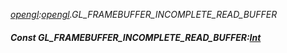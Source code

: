 _[opengl](../../modules/opengl/opengl-module.md):[opengl](../../modules/opengl/opengl-module.md).GL\_FRAMEBUFFER\_INCOMPLETE\_READ\_BUFFER_
##### Const GL\_FRAMEBUFFER\_INCOMPLETE\_READ\_BUFFER:[Int](../../modules/wonkey/wonkey-types-int.md)

